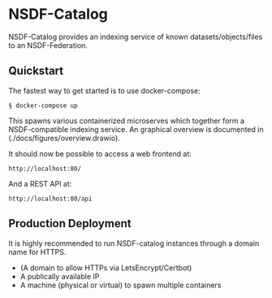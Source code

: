 # NSDF-Catalog

NSDF-Catalog provides an indexing service of known datasets/objects/files to an NSDF-Federation.

## Quickstart

The fastest way to get started is to use docker-compose:

    § docker-compose up

This spawns various containerized microserves which together form a NSDF-compatible indexing service.
An graphical overview is documented in (./docs/figures/overview.drawio).

It should now be possible to access a web frontend at:

    http://localhost:80/

And a REST API at:

    http://localhost:80/api


## Production Deployment

It is highly recommended to run NSDF-catalog instances through a domain name for HTTPS.

 * (A domain to allow HTTPs via LetsEncrypt/Certbot)
 * A publically available IP
 * A machine (physical or virtual) to spawn multiple containers

